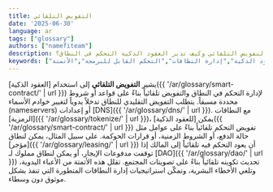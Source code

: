 ```yaml
---
title: التفويض التلقائي
date: '2025-06-30'
language: ar
tags: ["glossary"]
authors: ["namefiteam"]
description: ما هو التفويض التلقائي وكيف تدير العقود الذكية التحكم في النطاق؟
keywords: ["التفويض التلقائي","العقود الذكية","إدارة النطاقات","التحكم القابل للبرمجة","الأتمتة"]
---
```


يشير **التفويض التلقائي** إلى استخدام [العقود الذكية]({{ '/ar/glossary/smart-contract/' | url }}) لإدارة التحكم في النطاق والتفويض تلقائياً بناءً على قواعد أو شروط محددة مسبقاً. يتطلب التفويض التقليدي للنطاق تدخلاً يدوياً لتغيير خوادم الأسماء (nameservers) أو إعدادات [DNS]({{ '/ar/glossary/dns/' | url }}). مع النطاقات [الرمزية]({{ '/ar/glossary/tokenize/' | url }})، يمكن [للعقود الذكية]({{ '/ar/glossary/smart-contract/' | url }}) تفويض التحكم تلقائياً بناءً على عوامل مثل حالة الدفع، أو الشروط الزمنية، أو قرارات الحوكمة. على سبيل المثال، يمكن لنطاق [مؤجر]({{ '/ar/glossary/leasing/' | url }}) أن يعود التحكم فيه تلقائياً إلى المالك إذا توقفت مدفوعات الإيجار، أو يمكن لنطاق مملوك لـ [DAO]({{ '/ar/glossary/dao/' | url }}) تحديث تكوينه تلقائياً بناءً على تصويتات المجتمع. تقلل هذه الأتمتة من الأعباء اليدوية، وتلغي الأخطاء البشرية، وتمكّن استراتيجيات إدارة النطاقات المتطورة التي تنفذ بشكل موثوق دون وسطاء.